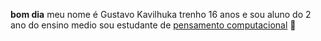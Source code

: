 **bom dia**
meu nome é Gustavo Kavilhuka
trenho 16 anos e sou aluno do 2 ano do ensino medio
sou estudante de [pensamento computacional](https://blog.conexia.com.br/pensamento-computacional/#:~:text=O%20que%20%C3%A9%20pensamento%20computacional,forma%20cr%C3%ADtica%2C%20criativa%20e%20estrat%C3%A9gica.)
:trident:
